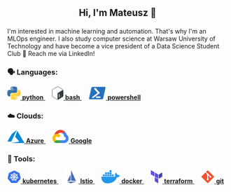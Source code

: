 ## <p align="center">Hi, I'm Mateusz 👋 </p>

<p>I'm interested in machine learning and automation. That's why I'm an MLOps engineer. I also study computer science at Warsaw University of Technology and have become a vice president of a Data Science Student Club 🎉 Reach me via LinkedIn!
</p>
  
### 🗣️ Languages:

<a href="https://www.python.org/">                        <img src="img/python.svg" height=30px>      **python**     </a> &nbsp;&nbsp;&nbsp;
<a href="https://www.gnu.org/software/bash/">             <img src="img/bash.svg" height=30px>        **bash**       </a> &nbsp;&nbsp;&nbsp;
<a href="https://learn.microsoft.com/en-us/powershell/">  <img src="img/powershell.svg" height=30px>  **powershell** </a>

### ☁️ Clouds:

<a href="https://azure.microsoft.com/en-us/"> <img src="img/azure.svg" height=30px> **Azure**   </a> &nbsp;&nbsp;&nbsp;
<a href="https://cloud.google.com/">          <img src="img/gcp.svg" height=30px>   **Google**  </a>

### 🔧 Tools:

<a href="https://kubernetes.io/">     <img src="img/kubernetes.svg" height=30px>  **kubernetes**  </a> &nbsp;&nbsp;&nbsp;
<a href="https://istio.io/">          <img src="img/istio.svg" height=30px>       **Istio**       </a> &nbsp;&nbsp;&nbsp;
<a href="https://www.docker.com/">    <img src="img/docker.svg" height=30px>      **docker**      </a> &nbsp;&nbsp;&nbsp;
<a href="https://www.terraform.io/">  <img src="img/terraform.svg" height=30px>   **terraform**   </a> &nbsp;&nbsp;&nbsp;
<a href="https://git-scm.com/">       <img src="img/git.svg" height=30px>         **git**         </a>
